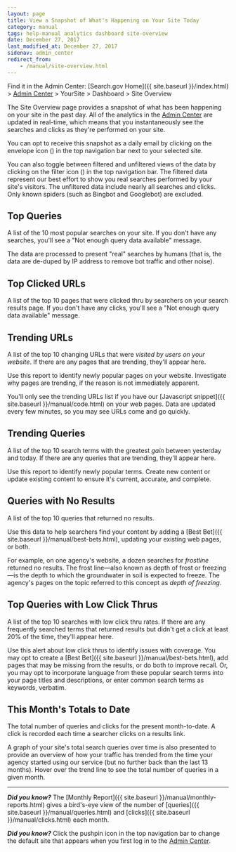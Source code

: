 ```yaml
---
layout: page
title: View a Snapshot of What's Happening on Your Site Today
category: manual
tags: help-manual analytics dashboard site-overview
date: December 27, 2017
last_modified_at: December 27, 2017
sidenav: admin_center
redirect_from:
    - /manual/site-overview.html
---
```


Find it in the Admin Center: [Search.gov Home]({{ site.baseurl }}/index.html) > [Admin Center](https://search.usa.gov/sites/) > YourSite > Dashboard > Site Overview

The Site Overview page provides a snapshot of what has been happening on your site in the past day. All of the analytics in the [Admin Center](https://search.usa.gov/sites/) are updated in real-time, which means that you instantaneously see the searches and clicks as they're performed on your site.

You can opt to receive this snapshot as a daily email by clicking on the envelope icon (<i class="icon-envelope"></i>) in the top navigation bar next to your selected site. 

You can also toggle between filtered and unfiltered views of the data by clicking on the filter icon (<i class="icon-filter"></i>) in the top navigation bar. The filtered data represent our best effort to show you real searches performed by your site's visitors. The unfiltered data include nearly all searches and clicks. Only known spiders (such as Bingbot and Googlebot) are excluded.

## Top Queries

A list of the 10 most popular searches on your site. If you don't have any searches, you'll see a "Not enough query data available" message.

The data are processed to present "real" searches by humans (that is, the data are de-duped by IP address to remove bot traffic and other noise).

## Top Clicked URLs

A list of the top 10 pages that were clicked thru by searchers on your search results page. If you don't have any clicks, you'll see a "Not enough query data available" message. 

## Trending URLs

A list of the top 10 changing URLs that were *visited by users on your website*. If there are any pages that are trending, they'll appear here.

Use this report to identify newly popular pages on your website. Investigate why pages are trending, if the reason is not immediately apparent.

You'll only see the trending URLs list if you have our [Javascript snippet]({{ site.baseurl }}/manual/code.html) on your web pages. Data are updated every few minutes, so you may see URLs come and go quickly.

## Trending Queries

A list of the top 10 search terms with the greatest *gain* between yesterday and today. If there are any queries that are trending, they'll appear here. 

Use this report to identify newly popular terms. Create new content or update existing content to ensure it's current, accurate, and complete.

## Queries with No Results

A list of the top 10 queries that returned no results.

Use this data to help searchers find your content by adding a [Best Bet]({{ site.baseurl }}/manual/best-bets.html), updating your existing web pages, or both.

For example, on one agency's website, a dozen searches for *frostline* returned no results. The frost line&mdash;also known as depth of frost or freezing&mdash;is the depth to which the groundwater in soil is expected to freeze. The agency's pages on the topic referred to this concept as *depth of freezing*. 

## Top Queries with Low Click Thrus

A list of the top 10 searches with low click thru rates. If there are any frequently searched terms that returned results but didn't get a click at least 20% of the time, they'll appear here. 

Use this alert about low click thrus to identify issues with coverage. You may opt to create a [Best Bet]({{ site.baseurl }}/manual/best-bets.html), add pages that may be missing from the results, or do both to improve recall. Or, you may opt to incorporate language from these popular search terms into your page titles and descriptions, or enter common search terms as keywords, verbatim.

## This Month's Totals to Date

The total number of queries and clicks for the present month-to-date. A click is recorded each time a searcher clicks on a results link. 

A graph of your site's total search queries over time is also presented to provide an overview of how your traffic has trended from the time your agency started using our service (but no further back than the last 13 months). Hover over the trend line to see the total number of queries in a given month.

---

***Did you know?*** The [Monthly Report]({{ site.baseurl }}/manual/monthly-reports.html) gives a bird's-eye view of the number of [queries]({{ site.baseurl }}/manual/queries.html) and [clicks]({{ site.baseurl }}/manual/clicks.html) each month.

***Did you know?***  Click the pushpin icon in the top navigation bar to change the default site that appears when you first log in to the [Admin Center](https://search.usa.gov/sites/). 
